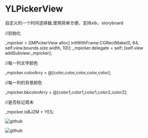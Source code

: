 # YLPickerView
自定义的一个时间选择器,使用简单方便，支持xib，storyboard

//初始化

_mpicker = [[MPickerView alloc] initWithFrame:CGRectMake(0, 64, self.view.bounds.size.width, 10)];
_mpicker.delegate = self;
[self.view addSubview:_mpicker];

//每一列文字颜色

_mpicker.colorArry = @[color,color,color,color,color];

//每一列的背景颜色

_mpicker.bkcolorArry = @[color1,color1,color1,color2,color2];

//是否标记周末

_mpicker.isBJZM = YES;

![github](https://raw.github.com/liangjiaxin/YLPickerView/master/slimage/qq.png "github")

![github](https://raw.github.com/liangjiaxin/YLPickerView/master/slimage/ww.png "github")
